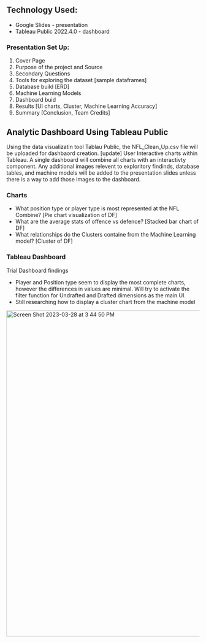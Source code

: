 
## Technology Used:
* Google Slides - presentation
* Tableau Public 2022.4.0 - dashboard

### Presentation Set Up:
1. Cover Page
2. Purpose of the project and Source
3. Secondary Questions
4. Tools for exploring the dataset [sample dataframes]
5. Database build [ERD]
6. Machine Learning Models
7. Dashboard buid
8. Results [UI charts, Cluster, Machine Learning Accuracy]
9. Summary [Conclusion, Team Credits]

## Analytic Dashboard Using Tableau Public
Using the data visualizatin tool Tablau Public, the NFL_Clean_Up.csv file will be uploaded for dashbaord creation. [update] User Interactive charts within Tableau. A single dashboard will combine all charts with an interactivty component. Any additional images relevent to exploritory findinds, database tables, and machine models will be added to the presentation slides unless there is a way to add those images to the dashboard.

### Charts
* What position type or player type is most represented at the NFL Combine? [Pie chart visualization of DF]
* What are the average stats of offence vs defence? [Stacked bar chart of DF]
* What relationships do the Clusters containe from the Machine Learning model? [Cluster of DF]

### Tableau Dashboard
Trial Dashboard findings
* Player and Position type seem to display the most complete charts, however the differences in values are minimal. Will try to activate the filter function for Undrafted and Drafted dimensions as the main UI.
* Still researching how to display a cluster chart from the machine model


<img width="851" alt="Screen Shot 2023-03-28 at 3 44 50 PM" src="https://user-images.githubusercontent.com/115188500/228394551-02dc77b7-093b-47a4-91e0-69854eeb666b.png">





